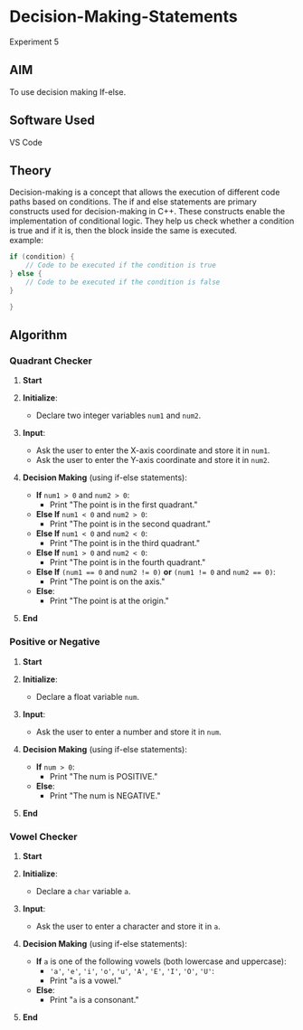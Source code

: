 # Decision-Making-Statements
Experiment 5

## AIM
To use decision making If-else.
## Software Used
VS Code
## Theory
Decision-making is a concept that allows the execution of different code paths based on conditions. The if and else statements are primary constructs used for decision-making in  C++. These constructs enable the implementation of conditional logic. They help us check whether a condition is true and if it is, then the block inside the same is executed.  
example:
```cpp
if (condition) {
    // Code to be executed if the condition is true
} else {
    // Code to be executed if the condition is false
}

}
```
## Algorithm
### Quadrant Checker

1. **Start**

2. **Initialize**:
   - Declare two integer variables `num1` and `num2`.

3. **Input**:
   - Ask the user to enter the X-axis coordinate and store it in `num1`.
   - Ask the user to enter the Y-axis coordinate and store it in `num2`.

4. **Decision Making** (using if-else statements):
   - **If** `num1 > 0` and `num2 > 0`:
     - Print "The point is in the first quadrant."
   - **Else If** `num1 < 0` and `num2 > 0`:
     - Print "The point is in the second quadrant."
   - **Else If** `num1 < 0` and `num2 < 0`:
     - Print "The point is in the third quadrant."
   - **Else If** `num1 > 0` and `num2 < 0`:
     - Print "The point is in the fourth quadrant."
   - **Else If** `(num1 == 0` and `num2 != 0)` **or** `(num1 != 0` and `num2 == 0)`:
     - Print "The point is on the axis."
   - **Else**:
     - Print "The point is at the origin."

5. **End**

### Positive or Negative

1. **Start**

2. **Initialize**:
   - Declare a float variable `num`.

3. **Input**:
   - Ask the user to enter a number and store it in `num`.

4. **Decision Making** (using if-else statements):
   - **If** `num > 0`:
     - Print "The num is POSITIVE."
   - **Else**:
     - Print "The num is NEGATIVE."

5. **End**

### Vowel Checker

1. **Start**

2. **Initialize**:
   - Declare a `char` variable `a`.

3. **Input**:
   - Ask the user to enter a character and store it in `a`.

4. **Decision Making** (using if-else statements):
   - **If** `a` is one of the following vowels (both lowercase and uppercase):
     - `'a'`, `'e'`, `'i'`, `'o'`, `'u'`, `'A'`, `'E'`, `'I'`, `'O'`, `'U'`:
     - Print "`a` is a vowel."
   - **Else**:
     - Print "`a` is a consonant."

5. **End**

